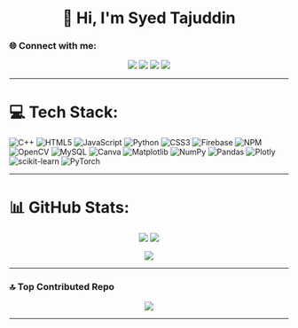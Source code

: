 <h1 align="center">💫 Hi, I'm Syed Tajuddin</h1>

### 🌐 Connect with me:
<p align="center">
  <a href="https://instagram.com/syedtaj_4r"><img src="https://img.shields.io/badge/Instagram-%23E4405F.svg?logo=Instagram&logoColor=white"/></a>
  <a 
href="https://syedtajuddin.netlify.app">
    <img src="https://img.shields.io/badge/Portfolio-Website-%230077B5.svg?logo=google-chrome&logoColor=white" 
/></a>
  <a href="https://linkedin.com/in/syedtajuddin7"><img src="https://img.shields.io/badge/LinkedIn-%230077B5.svg?logo=linkedin&logoColor=white"/></a>
  <a href="https://x.com/syedtaj9849"><img src="https://img.shields.io/badge/X-%231DA1F2.svg?logo=X&logoColor=white"/></a>
</p>

---

# 💻 Tech Stack:
![C++](https://img.shields.io/badge/c++-%2300599C.svg?style=plastic&logo=c%2B%2B&logoColor=white) 
![HTML5](https://img.shields.io/badge/html5-%23E34F26.svg?style=plastic&logo=html5&logoColor=white) 
![JavaScript](https://img.shields.io/badge/javascript-%23323330.svg?style=plastic&logo=javascript&logoColor=%23F7DF1E) 
![Python](https://img.shields.io/badge/python-3670A0?style=plastic&logo=python&logoColor=ffdd54) 
![CSS3](https://img.shields.io/badge/css3-%231572B6.svg?style=plastic&logo=css3&logoColor=white) 
![Firebase](https://img.shields.io/badge/firebase-%23039BE5.svg?style=plastic&logo=firebase) 
![NPM](https://img.shields.io/badge/NPM-%23CB3837.svg?style=plastic&logo=npm&logoColor=white) 
![OpenCV](https://img.shields.io/badge/opencv-%23white.svg?style=plastic&logo=opencv&logoColor=white) 
![MySQL](https://img.shields.io/badge/mysql-%2300000f.svg?style=plastic&logo=mysql&logoColor=white) 
![Canva](https://img.shields.io/badge/Canva-%2300C4CC.svg?style=plastic&logo=Canva&logoColor=white) 
![Matplotlib](https://img.shields.io/badge/Matplotlib-%23ffffff.svg?style=plastic&logo=Matplotlib&logoColor=black) 
![NumPy](https://img.shields.io/badge/numpy-%23013243.svg?style=plastic&logo=numpy&logoColor=white) 
![Pandas](https://img.shields.io/badge/pandas-%23150458.svg?style=plastic&logo=pandas&logoColor=white) 
![Plotly](https://img.shields.io/badge/Plotly-%233F4F75.svg?style=plastic&logo=plotly&logoColor=white) 
![scikit-learn](https://img.shields.io/badge/scikit--learn-%23F7931E.svg?style=plastic&logo=scikit-learn&logoColor=white) 
![PyTorch](https://img.shields.io/badge/PyTorch-%23EE4C2C.svg?style=plastic&logo=PyTorch&logoColor=white)

---

# 📊 GitHub Stats:
<p align="center">
  <img src="https://github-readme-stats.vercel.app/api?username=syedtaj7&theme=tokyonight&hide_border=false&include_all_commits=false&count_private=false" />
  <img src="https://github-readme-streak-stats.herokuapp.com/?user=syedtaj7&theme=tokyonight&hide_border=false" />
</p>
<p align="center">
  <img src="https://github-readme-stats.vercel.app/api/top-langs/?username=syedtaj7&theme=tokyonight&hide_border=false&include_all_commits=false&count_private=false&layout=compact" />
</p>

---

### 🔝 Top Contributed Repo
<p align="center">
  <img src="https://github-contributor-stats.vercel.app/api?username=syedtaj7&limit=5&theme=algolia&combine_all_yearly_contributions=true" />
</p>

---



